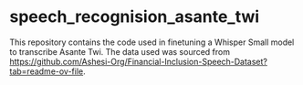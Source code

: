 # speech_recognision_asante_twi
This repository contains the code used in finetuning a Whisper Small model to transcribe Asante Twi. The data used was sourced from https://github.com/Ashesi-Org/Financial-Inclusion-Speech-Dataset?tab=readme-ov-file.
